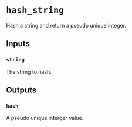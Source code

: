 # `hash_string`

Hash a string and return a pseudo unique integer.

## Inputs

### `string`
The string to hash.

## Outputs

### `hash`
A pseudo unique interger value.